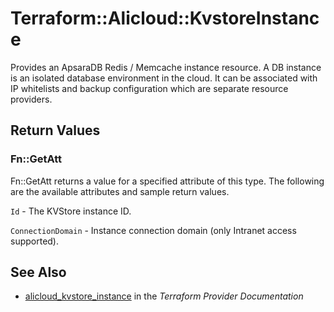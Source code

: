 # Terraform::Alicloud::KvstoreInstance

Provides an ApsaraDB Redis / Memcache instance resource. A DB instance is an isolated database environment in the cloud. It can be associated with IP whitelists and backup configuration which are separate resource providers.

## Return Values

### Fn::GetAtt

Fn::GetAtt returns a value for a specified attribute of this type. The following are the available attributes and sample return values.

`Id` - The KVStore instance ID.

`ConnectionDomain` - Instance connection domain (only Intranet access supported).

## See Also

* [alicloud_kvstore_instance](https://www.terraform.io/docs/providers/alicloud/r/kvstore_instance.html) in the _Terraform Provider Documentation_